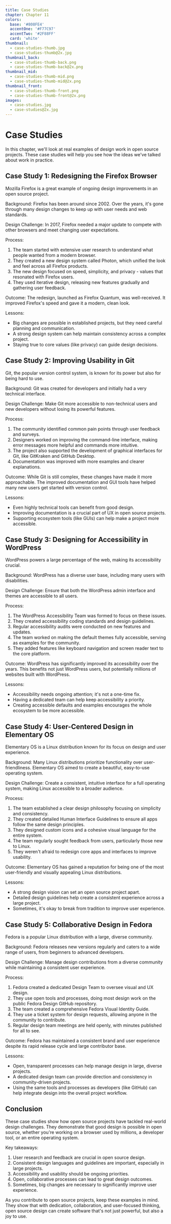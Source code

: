 ```yaml
---
title: Case Studies
chapter: Chapter 11
colors:
  base: '#808FE4'
  accentOne: '#F77C97'
  accentTwo: '#2F88FF'
  card: 'white'
thumbnail:
  - case-studies-thumb.jpg
  - case-studies-thumb@2x.jpg
thumbnail_back:
  - case-studies-thumb-back.png
  - case-studies-thumb-back@2x.png
thumbnail_mid:
  - case-studies-thumb-mid.png
  - case-studies-thumb-mid@2x.png
thumbnail_front:
  - case-studies-thumb-front.png
  - case-studies-thumb-front@2x.png
images:
  - case-studies.jpg
  - case-studies@2x.jpg
---
```


# Case Studies

In this chapter, we'll look at real examples of design work in open source projects. These case studies will help you see how the ideas we've talked about work in practice.

## Case Study 1: Redesigning the Firefox Browser

Mozilla Firefox is a great example of ongoing design improvements in an open source project.

Background: Firefox has been around since 2002. Over the years, it's gone through many design changes to keep up with user needs and web standards.

Design Challenge: In 2017, Firefox needed a major update to compete with other browsers and meet changing user expectations.

Process:
1. The team started with extensive user research to understand what people wanted from a modern browser.
2. They created a new design system called Photon, which unified the look and feel across all Firefox products.
3. The new design focused on speed, simplicity, and privacy - values that resonated with Firefox users.
4. They used iterative design, releasing new features gradually and gathering user feedback.

Outcome: The redesign, launched as Firefox Quantum, was well-received. It improved Firefox's speed and gave it a modern, clean look.

Lessons:
- Big changes are possible in established projects, but they need careful planning and communication.
- A strong design system can help maintain consistency across a complex project.
- Staying true to core values (like privacy) can guide design decisions.

## Case Study 2: Improving Usability in Git

Git, the popular version control system, is known for its power but also for being hard to use.

Background: Git was created for developers and initially had a very technical interface.

Design Challenge: Make Git more accessible to non-technical users and new developers without losing its powerful features.

Process:
1. The community identified common pain points through user feedback and surveys.
2. Designers worked on improving the command-line interface, making error messages more helpful and commands more intuitive.
3. The project also supported the development of graphical interfaces for Git, like GitKraken and GitHub Desktop.
4. Documentation was improved with more examples and clearer explanations.

Outcome: While Git is still complex, these changes have made it more approachable. The improved documentation and GUI tools have helped many new users get started with version control.

Lessons:
- Even highly technical tools can benefit from good design.
- Improving documentation is a crucial part of UX in open source projects.
- Supporting ecosystem tools (like GUIs) can help make a project more accessible.

## Case Study 3: Designing for Accessibility in WordPress

WordPress powers a large percentage of the web, making its accessibility crucial.

Background: WordPress has a diverse user base, including many users with disabilities.

Design Challenge: Ensure that both the WordPress admin interface and themes are accessible to all users.

Process:
1. The WordPress Accessibility Team was formed to focus on these issues.
2. They created accessibility coding standards and design guidelines.
3. Regular accessibility audits were conducted on new features and updates.
4. The team worked on making the default themes fully accessible, serving as examples for the community.
5. They added features like keyboard navigation and screen reader text to the core platform.

Outcome: WordPress has significantly improved its accessibility over the years. This benefits not just WordPress users, but potentially millions of websites built with WordPress.

Lessons:
- Accessibility needs ongoing attention; it's not a one-time fix.
- Having a dedicated team can help keep accessibility a priority.
- Creating accessible defaults and examples encourages the whole ecosystem to be more accessible.

## Case Study 4: User-Centered Design in Elementary OS

Elementary OS is a Linux distribution known for its focus on design and user experience.

Background: Many Linux distributions prioritize functionality over user-friendliness. Elementary OS aimed to create a beautiful, easy-to-use operating system.

Design Challenge: Create a consistent, intuitive interface for a full operating system, making Linux accessible to a broader audience.

Process:
1. The team established a clear design philosophy focusing on simplicity and consistency.
2. They created detailed Human Interface Guidelines to ensure all apps follow the same design principles.
3. They designed custom icons and a cohesive visual language for the entire system.
4. The team regularly sought feedback from users, particularly those new to Linux.
5. They weren't afraid to redesign core apps and interfaces to improve usability.

Outcome: Elementary OS has gained a reputation for being one of the most user-friendly and visually appealing Linux distributions.

Lessons:
- A strong design vision can set an open source project apart.
- Detailed design guidelines help create a consistent experience across a large project.
- Sometimes, it's okay to break from tradition to improve user experience.

## Case Study 5: Collaborative Design in Fedora

Fedora is a popular Linux distribution with a large, diverse community.

Background: Fedora releases new versions regularly and caters to a wide range of users, from beginners to advanced developers.

Design Challenge: Manage design contributions from a diverse community while maintaining a consistent user experience.

Process:
1. Fedora created a dedicated Design Team to oversee visual and UX design.
2. They use open tools and processes, doing most design work on the public Fedora Design GitHub repository.
3. The team created a comprehensive Fedora Visual Identity Guide.
4. They use a ticket system for design requests, allowing anyone in the community to contribute.
5. Regular design team meetings are held openly, with minutes published for all to see.

Outcome: Fedora has maintained a consistent brand and user experience despite its rapid release cycle and large contributor base.

Lessons:
- Open, transparent processes can help manage design in large, diverse projects.
- A dedicated design team can provide direction and consistency in community-driven projects.
- Using the same tools and processes as developers (like GitHub) can help integrate design into the overall project workflow.

## Conclusion

These case studies show how open source projects have tackled real-world design challenges. They demonstrate that good design is possible in open source, whether you're working on a browser used by millions, a developer tool, or an entire operating system.

Key takeaways:
1. User research and feedback are crucial in open source design.
2. Consistent design languages and guidelines are important, especially in large projects.
3. Accessibility and usability should be ongoing priorities.
4. Open, collaborative processes can lead to great design outcomes.
5. Sometimes, big changes are necessary to significantly improve user experience.

As you contribute to open source projects, keep these examples in mind. They show that with dedication, collaboration, and user-focused thinking, open source design can create software that's not just powerful, but also a joy to use.
